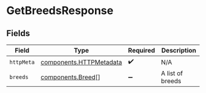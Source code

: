 # GetBreedsResponse


## Fields

| Field                                                              | Type                                                               | Required                                                           | Description                                                        |
| ------------------------------------------------------------------ | ------------------------------------------------------------------ | ------------------------------------------------------------------ | ------------------------------------------------------------------ |
| `httpMeta`                                                         | [components.HTTPMetadata](../../models/components/httpmetadata.md) | :heavy_check_mark:                                                 | N/A                                                                |
| `breeds`                                                           | [components.Breed](../../models/components/breed.md)[]             | :heavy_minus_sign:                                                 | A list of breeds                                                   |